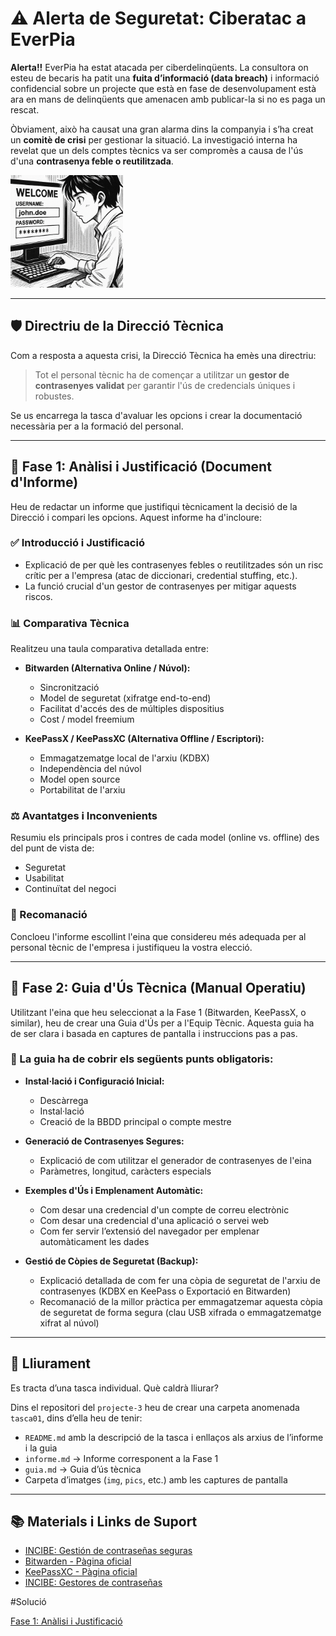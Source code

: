 # ⚠️ Alerta de Seguretat: Ciberatac a EverPia

**Alerta!!** EverPia ha estat atacada per ciberdelinqüents. La consultora on esteu de becaris ha patit una **fuita d’informació (data breach)** i informació confidencial sobre un projecte que està en fase de desenvolupament està ara en mans de delinqüents que amenacen amb publicar-la si no es paga un rescat.

Òbviament, això ha causat una gran alarma dins la companyia i s’ha creat un **comitè de crisi** per gestionar la situació. La investigació interna ha revelat que un dels comptes tècnics va ser compromès a causa de l'ús d'una **contrasenya feble o reutilitzada**.

![ujjuuj](img.png)

---

## 🛡️ Directriu de la Direcció Tècnica

Com a resposta a aquesta crisi, la Direcció Tècnica ha emès una directriu:

> Tot el personal tècnic ha de començar a utilitzar un **gestor de contrasenyes validat** per garantir l'ús de credencials úniques i robustes.

Se us encarrega la tasca d'avaluar les opcions i crear la documentació necessària per a la formació del personal.

---

## 📄 Fase 1: Anàlisi i Justificació (Document d'Informe)

Heu de redactar un informe que justifiqui tècnicament la decisió de la Direcció i compari les opcions. Aquest informe ha d'incloure:

### ✅ Introducció i Justificació

- Explicació de per què les contrasenyes febles o reutilitzades són un risc crític per a l'empresa (atac de diccionari, credential stuffing, etc.).
- La funció crucial d'un gestor de contrasenyes per mitigar aquests riscos.

### 📊 Comparativa Tècnica

Realitzeu una taula comparativa detallada entre:

- **Bitwarden (Alternativa Online / Núvol):**
  - Sincronització
  - Model de seguretat (xifratge end-to-end)
  - Facilitat d'accés des de múltiples dispositius
  - Cost / model freemium

- **KeePassX / KeePassXC (Alternativa Offline / Escriptori):**
  - Emmagatzematge local de l'arxiu (KDBX)
  - Independència del núvol
  - Model open source
  - Portabilitat de l'arxiu

### ⚖️ Avantatges i Inconvenients

Resumiu els principals pros i contres de cada model (online vs. offline) des del punt de vista de:

- Seguretat
- Usabilitat
- Continuïtat del negoci

### 📝 Recomanació

Concloeu l'informe escollint l'eina que considereu més adequada per al personal tècnic de l'empresa i justifiqueu la vostra elecció.

---

## 🧰 Fase 2: Guia d'Ús Tècnica (Manual Operatiu)

Utilitzant l'eina que heu seleccionat a la Fase 1 (Bitwarden, KeePassX, o similar), heu de crear una Guia d'Ús per a l'Equip Tècnic. Aquesta guia ha de ser clara i basada en captures de pantalla i instruccions pas a pas.

### 🔧 La guia ha de cobrir els següents punts obligatoris:

- **Instal·lació i Configuració Inicial:**
  - Descàrrega
  - Instal·lació
  - Creació de la BBDD principal o compte mestre

- **Generació de Contrasenyes Segures:**
  - Explicació de com utilitzar el generador de contrasenyes de l'eina
  - Paràmetres, longitud, caràcters especials

- **Exemples d'Ús i Emplenament Automàtic:**
  - Com desar una credencial d'un compte de correu electrònic
  - Com desar una credencial d'una aplicació o servei web
  - Com fer servir l’extensió del navegador per emplenar automàticament les dades

- **Gestió de Còpies de Seguretat (Backup):**
  - Explicació detallada de com fer una còpia de seguretat de l'arxiu de contrasenyes (KDBX en KeePass o Exportació en Bitwarden)
  - Recomanació de la millor pràctica per emmagatzemar aquesta còpia de seguretat de forma segura (clau USB xifrada o emmagatzematge xifrat al núvol)

---

## 📁 Lliurament

Es tracta d’una tasca individual. Què caldrà lliurar?

Dins el repositori del `projecte-3` heu de crear una carpeta anomenada `tasca01`, dins d’ella heu de tenir:

- `README.md` amb la descripció de la tasca i enllaços als arxius de l’informe i la guia
- `informe.md` → Informe corresponent a la Fase 1
- `guia.md` → Guia d’ús tècnica
- Carpeta d’imatges (`img`, `pics`, etc.) amb les captures de pantalla

---

## 📚 Materials i Links de Suport

- [INCIBE: Gestión de contraseñas seguras](https://www.incibe.es/protege-tu-empresa/blog/gestion-contrasenas-seguras)
- [Bitwarden - Pàgina oficial](https://bitwarden.com)
- [KeePassXC - Pàgina oficial](https://keepassxc.org)
- [INCIBE: Gestores de contraseñas](https://www.incibe.es/protege-tu-empresa/blog/gestores-contrasenas)


#Solució

[Fase 1: Anàlisi i Justificació](/Tasca01/informe.md)

